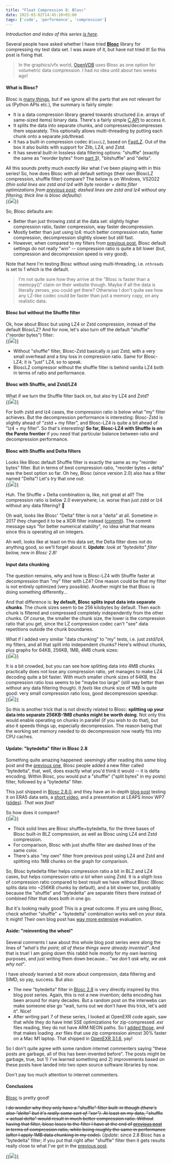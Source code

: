 ```yaml
---
title: "Float Compression 8: Blosc"
date: 2023-03-02T14:45:10+03:00
tags: ['code', 'performance', 'compression']
---
```


*Introduction and index of this series [is here](/blog/2023/01/29/Float-Compression-0-Intro/)*.

Several people have asked whether I have tried **[Blosc](https://www.blosc.org/)** library for compressing my test data set.
I was aware of it, but have not tried it! So this post is fixing that.

> In the graphics/vfx world, [OpenVDB](https://www.openvdb.org/) uses Blosc as one option for
> volumetric data compression. I had no idea until about two weeks ago!


#### What is Blosc?

Blosc is [many things](https://www.blosc.org/pages/blosc-in-depth/), but if we ignore all the parts that are not relevant
for us (Python APIs etc.), the summary is fairly simple:

* It is a data compression library geared towards structured (i.e. arrays of same-sized items) binary data.
  There's a fairly simple [C API](https://github.com/Blosc/c-blosc2/blob/v2.7.1/include/blosc2.h) to access it.
* It splits the data into separate chunks, and compresses/decompresses them separately.
  This optionally allows multi-threading by putting each chunk onto a separate job/thread.
* It has a built-in compression codec `BloscLZ`, based on [FastLZ](http://fastlz.org/). Out of the box it also builds
  with support for Zlib, LZ4, and Zstd.
* It has several built-in lossless data filtering options: "shuffle" (exactly the same as "reorder bytes" from
  [part 3](/blog/2023/02/01/Float-Compression-3-Filters/)), "bitshuffle" and "delta".

All this sounds pretty much *exactly like* what I've been playing with in this series! So, how does Blosc with all
default settings (their own BloscLZ compression, shuffle filter) compare? The below is on Windows, VS2022 *(thin solid
lines are zstd and lz4 with byte reorder + delta filter optimizations from [previous post](/blog/2023/03/01/Float-Compression-7-More-Filtering-Optimization/); dashed lines are zstd and lz4 without any filtering; thick line
is blosc defaults)*: \
[{{<img src="/img/blog/2023/float-compr/08-blosc-a-def.png">}}](/img/blog/2023/float-compr/08-blosc-a-def.html)

So, Blosc defaults are:
* Better than just throwing zstd at the data set: slightly higher compression ratio, faster
  compression, way faster decompression.
* Mostly better than just using lz4: much better compression ratio, faster compression, decompression slightly slower
  but still fast.
* However, when compared to my filters from [previous post](/blog/2023/03/01/Float-Compression-7-More-Filtering-Optimization/),
  Blosc default settings do not really "win" -- compression ratio is quite a bit lower (but, compression and decompression
  speed is very good).

Note that here I'm testing Blosc without using multi-threading, i.e. `nthreads` is set to 1 which is the default.

> I'm not quite sure how they arrive at the "Blosc is faster than a memcpy()" claim on their website though. Maybe if all
the data is literally zeroes, you could get there? Otherwise I don't quite see how any LZ-like codec could be faster than
just a memory copy, on any realistic data.


#### Blosc but without the Shuffle filter

Ok, how about Blosc but using LZ4 or Zstd compression, instead of the default BloscLZ? And for now, let's also turn
off the default "shuffle" ("reorder bytes") filter: \
[{{<img src="/img/blog/2023/float-compr/08-blosc-b-nofilter.png">}}](/img/blog/2023/float-compr/08-blosc-b-nofilter.html)

* Without "shuffle" filter, Blosc-Zstd basically *is* just Zstd, with a very small overhead and a tiny loss in compression ratio.
  Same for Blosc-LZ4; it is "just" LZ4, so to speak.
* BloscLZ compressor without the shuffle filter is behind vanilla LZ4 both in terms of ratio and performance.

#### Blosc with Shuffle, and Zstd/LZ4

What if we turn the Shuffle filter back on, but also try LZ4 and Zstd? \
[{{<img src="/img/blog/2023/float-compr/08-blosc-c-lz4-zstd.png">}}](/img/blog/2023/float-compr/08-blosc-c-lz4-zstd.html)

For both zstd and lz4 cases, the compression ratio is below what "my" filter achieves. But the decompression
performance is interesting: Blosc-Zstd is slightly ahead of "zstd + my filter", and Blosc-LZ4 is quite a bit ahead
of "lz4 + my filter". So that's interesting! **So far, Blosc-LZ4 with Shuffle is on the Pareto frontier** if you need that particular
balance between ratio and decompression performance.

#### Blosc with Shuffle and Delta filters

Looks like Blosc default Shuffle filter is exactly the same as my "reorder bytes" filter. But in terms of best compression ratio,
"reorder bytes + delta" was the best option so far. Oh hey, Blosc (since version 2.0) also has a filter named "Delta"! Let's try that
one out: \
[{{<img src="/img/blog/2023/float-compr/08-blosc-d-delta.png">}}](/img/blog/2023/float-compr/08-blosc-d-delta.html)

Huh. The Shuffle + Delta combination is, like, not great at all? The compression ratio is below 2.0 everywhere; i.e. worse
than just zstd or lz4 without any data filtering? 🤔

Oh wait, looks like Blosc' "Delta" filter is not a "delta" at all. Sometime in 2017 they changed it to be a XOR filter
instead ([commit](https://github.com/Blosc/c-blosc2/commit/83d68d64d82f04)). The commit message says "for better numerical stability",
no idea what that means since this is operating all on integers.

Ah well, looks like at least on this data set, the Delta filter does not do anything good, so we'll forget about it.
***Update**: look at "bytedelta" filter below, new in Blosc 2.8!*

#### Input data chunking

The question remains, why and how is Blosc-LZ4 with Shuffle faster at decompression than "my" filter with LZ4? One reason
could be that my filter is not entirely optimized (very possible). Another might be that Blosc is doing something differently...

And that difference is: **by default, Blosc splits input data into separate chunks**. The chunk sizes seem to be 256 kilobytes
by default. Then each chunk is filtered and compressed completely independently from the other chunks. Of course, the smaller
the chunk size, the lower is the compression ratio that you get, since the LZ compression codec can't "see" data repetitions
outside the chunk boundaries.

What if I added very similar "data chunking" to "my" tests, i.e. just zstd/lz4, my filters, and all that split
into independent chunks? Here's without chunks, plus graphs for 64KB, 256KB, 1MB, 4MB chunk sizes: \
[{{<img src="/img/blog/2023/float-compr/08-blosc-e-chunk.png">}}](/img/blog/2023/float-compr/08-blosc-e-chunk.html)

It is a bit crowded, but you can see how splitting data into 4MB chunks practically does not lose any compression ratio,
yet manages to make LZ4 decoding quite a bit faster. With much smaller chunk sizes of 64KB, the compression ratio
loss seems to be "maybe too large" (still way better than without any data filtering though). It *feels* like chunk size of 1MB
is quite good: very small compression ratio loss, good decompression speedup: \
[{{<img src="/img/blog/2023/float-compr/08-blosc-f-chunk.png">}}](/img/blog/2023/float-compr/08-blosc-f-chunk.html)

So this is another trick that is not directly related to Blosc: **splitting up your data into separate 256KB-1MB chunks
might be worth doing**. Not only this would enable operating on chunks in parallel (if you wish to do that), but also
it speeds things up, especially decompression. The reason being that the working set memory needed to do decompression
now neatly fits into CPU caches.


#### Update: "bytedelta" filter in Blosc 2.8

Something quite amazing happened: seemingly after reading *this same* blog post and the
[previous one](/blog/2023/03/01/Float-Compression-7-More-Filtering-Optimization/), Blosc people added a new filter
called "bytedelta", that, well, does exactly what you'd think it would -- it is delta encoding. Within Blosc,
you would put a "shuffle" ("split bytes" in my posts) filter, followed by a "bytedelta" filter.

This just shipped in [Blosc 2.8.0](https://github.com/Blosc/c-blosc2/releases/tag/v2.8.0), and they have an
in-depth [blog post](https://www.blosc.org/posts/bytedelta-enhance-compression-toolset/) testing it on ERA5 data
sets, a [short video](https://www.youtube.com/watch?v=5OXs7w2x6nw), and a presentation at LEAPS Innov WP7
([slides](https://www.blosc.org/docs/Blosc2-WP7-LEAPS-Innov-2023.pdf)). *That was fast!*

So how does it compare? \
[{{<img src="/img/blog/2023/float-compr/08-blosc-h-bytedelta.png">}}](/img/blog/2023/float-compr/08-blosc-h-bytedelta.html)

* Thick solid lines are Blosc shuffle+bytedelta, for the three bases of Blosc built-in BLZ compression, as well
  as Blosc using LZ4 and Zstd compression.
* For comparison, Blosc with just shuffle filter are dashed lines of the same color.
* There's also "my own" filter from previous post using LZ4 and Zstd and splitting into 1MB
  chunks on the graph for comparison.

So, Blosc bytedelta filter helps compression ratio a bit in BLZ and LZ4 cases, but helps compression ratio *a lot*
when using Zstd. It is a sligth loss of compression ratio compared to best result we have without Blosc
(Blosc splits data into \~256KB chunks by default), and a bit slower too, probably because the "shuffle"
and "bytedelta" are separate filters there instead of combined filter that does both in one go.

But it's looking really good! This is a great outcome. If you are using Blosc, check whether "shuffle" + "bytedelta"
combination works well on your data. It might! Their own blog post has
[way more extensive](https://www.blosc.org/posts/bytedelta-enhance-compression-toolset/) evaluation.

#### Aside: "reinventing the wheel"

Several comments I saw about this whole blog post series were along the lines of *"what's the point; all of
these things were already invented"*. And that is true! I am going down this rabbit hole mostly for my own
learning purposes, and just writing them down because... "*we don't ask why, we ask why not*".

I have *already* learned a bit more about compression, data filtering and SIMD, so yay, success. But also:

* The new "bytedelta" filter in [Blosc 2.8](https://github.com/Blosc/c-blosc2/releases/tag/v2.8.0)
  is very directly inspired by this blog post series. Again,
  this is not a new invention; delta encoding has been around for many decades. But a random post on the
  interwebs can make someone else go "wait, turns out we don't have this trick, let's add it". Nice!
* After writing part 7 of these series, I looked at OpenEXR code again, saw that while they do have Intel SSE
  optimizations for zip-compressed .exr files reading, they do not have ARM NEON paths. So I
  [added those](https://github.com/AcademySoftwareFoundation/openexr/pull/1348), and that makes loading
  .exr files that use zip compression almost 30% faster on a Mac M1 laptop. That shipped in
  [OpenEXR 3.1.6](https://github.com/AcademySoftwareFoundation/openexr/releases/tag/v3.1.6), yay!

So I don't quite agree with some random internet commenters saying "these posts are garbage, all of this
has been invented before". The posts might be garbage, true, but 1) I've learned something and 2) improvements
based on these posts have landed into two open source software libraries by now.

Don't pay too much attention to internet commenters.



#### Conclusions

[Blosc](https://github.com/Blosc/c-blosc2) is pretty good!

~~I do wonder why they only have a "shuffle" filter built-in though *(there's also "delta" but it's really some sort of "xor")*.
At least on my data, "shuffle + actual delta" would result in much better compression ratio. Without having that filter,
blosc loses to the filter I have at the end of [previous post](/blog/2023/03/01/Float-Compression-7-More-Filtering-Optimization/)
in terms of compression ratio, while being roughly the same in performance (after I apply 1MB data chunking in my code).~~ *Update*: since 2.8 Blosc has a "bytedelta" filter; if you put that right after "shuffle" filter
then it gets results really close to what I've got in the [previous post](/blog/2023/03/01/Float-Compression-7-More-Filtering-Optimization/).

[{{<img src="/img/blog/2023/float-compr/08-blosc-h-bytedelta.png">}}](/img/blog/2023/float-compr/08-blosc-h-bytedelta.html)
